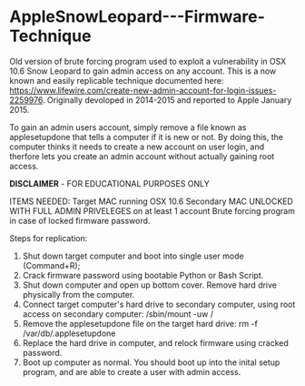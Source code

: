 # AppleSnowLeopard---Firmware-Technique
Old version of brute forcing program used to exploit a vulnerability in OSX 10.6 Snow Leopard to gain admin access on any account. This is a now known and easily replicable technique documented here: https://www.lifewire.com/create-new-admin-account-for-login-issues-2259976. Originally devoloped in 2014-2015 and reported to Apple January 2015.

To gain an admin users account, simply remove a file known as applesetupdone that tells a computer if it is new or not. By doing this, the computer thinks it needs to create a new account on user login, and therfore lets you create an admin account without actually gaining root access. 

**DISCLAIMER** - FOR EDUCATIONAL PURPOSES ONLY

ITEMS NEEDED: 
Target MAC running OSX 10.6
Secondary MAC UNLOCKED WITH FULL ADMIN PRIVELEGES on at least 1 account
Brute forcing program in case of locked firmware password.

Steps for replication:
1. Shut down target computer and boot into single user mode (Command+R);
2. Crack firmware password using bootable Python or Bash Script. 
3. Shut down computer and open up bottom cover. Remove hard drive physically from the computer.
4. Connect target computer's hard drive to secondary computer, using root access on secondary computer: /sbin/mount -uw /
5. Remove the applesetupdone file on the target hard drive: rm -f /var/db/.applesetupdone
6. Replace the hard drive in computer, and relock firmware using cracked password. 
7. Boot up computer as normal. You should boot up into the inital setup program, and are able to create a user with admin access.

